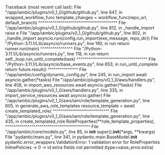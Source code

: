 Traceback (most recent call last):
  File "/app/iambic/plugins/v0_1_0/github/github.py", line 647, in wrapped_workflow_func
    template_changes = workflow_func(repo_url, default_branch)
                       ^^^^^^^^^^^^^^^^^^^^^^^^^^^^^^^^^^^^^^^
  File "/app/iambic/plugins/v0_1_0/github/github.py", line 812, in _handle_import
    raise e
  File "/app/iambic/plugins/v0_1_0/github/github.py", line 802, in _handle_import
    asyncio.run(config.run_import(exe_message, repo_dir))
  File "/Python-3.11.1/Lib/asyncio/runners.py", line 190, in run
    return runner.run(main)
           ^^^^^^^^^^^^^^^^
  File "/Python-3.11.1/Lib/asyncio/runners.py", line 118, in run
    return self._loop.run_until_complete(task)
           ^^^^^^^^^^^^^^^^^^^^^^^^^^^^^^^^^^^
  File "/Python-3.11.1/Lib/asyncio/base_events.py", line 653, in run_until_complete
    return future.result()
           ^^^^^^^^^^^^^^^
  File "/app/iambic/config/dynamic_config.py", line 245, in run_import
    await asyncio.gather(*tasks)
  File "/app/iambic/plugins/v0_1_0/aws/handlers.py", line 458, in import_aws_resources
    await asyncio.gather(*tasks)
  File "/app/iambic/plugins/v0_1_0/aws/handlers.py", line 335, in import_service_resources
    await asyncio.gather(
  File "/app/iambic/plugins/v0_1_0/aws/iam/role/template_generation.py", line 605, in generate_aws_role_templates
    resource_template = await create_templated_role(
                        ^^^^^^^^^^^^^^^^^^^^^^^^^^^^
  File "/app/iambic/plugins/v0_1_0/aws/iam/role/template_generation.py", line 435, in create_templated_role
    RoleProperties(**role_template_properties),
    ^^^^^^^^^^^^^^^^^^^^^^^^^^^^^^^^^^^^^^^^^^
  File "/app/iambic/core/models.py", line 85, in __init__
    super().__init__(*args, **kwargs)
  File "pydantic/main.py", line 341, in pydantic.main.BaseModel.__init__
pydantic.error_wrappers.ValidationError: 1 validation error for RoleProperties
InlinePolicies -> 0 -> id
  extra fields not permitted (type=value_error.extra)
